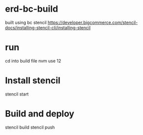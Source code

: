 # erd-bc-build
built using bc stencil 
https://developer.bigcommerce.com/stencil-docs/installing-stencil-cli/installing-stencil

# run
cd into build file
nvm use 12

# Install stencil
stencil start

# Build and deploy
stencil build
stencil push